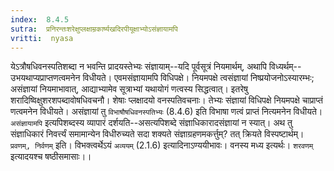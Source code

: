 ```yaml
---
index:  8.4.5
sutra:  प्रनिरन्तःशरेक्षुप्लक्षाम्रकार्ष्यखदिरपीयूक्षाभ्योऽसंज्ञायामपि
vritti:  nyasa
---
```


येऽत्रौषधिवनस्पतिशब्दा न भवन्ति प्रादयस्तेभ्यः संज्ञायाम्--यदि पूर्वसूत्रं नियमार्थम्, अथापि विध्यर्थम्--उभयथाप्यप्राप्तणत्वमनेन विधीयते। एवमसंज्ञायामपि विधिपक्षे। नियमपक्षे त्वसंज्ञायां निष्प्रयोजनोऽस्यारम्भः; असंज्ञायां नियमाभावात्, आद्याभ्यामेव सूत्राभ्यां यथायोगं णत्वस्य सिद्धत्वात्। इतरेषु शरादिष्विक्षुशरशपब्दावोषधिवचनौ। शेषाः प्लक्षादयो वनस्पतिवचनाः। तेभ्यः संज्ञायां विधिपक्षे नियमपक्षे चाप्राप्तं णत्वमनेन विधीयते। असंज्ञायां तु `विभाषौषधिवनस्पतिभ्यः` (8.4.6) इति विभाषा णत्वं प्राप्तं नित्यमनेन विधीयते। `असंज्ञायामपि` इत्यपिशब्दस्य व्यापारं दर्शयति--असत्यपिशब्दे संज्ञाधिकारादसंज्ञायां न स्यात्। अथ तु संज्ञाधिकारं निवर्त्त्यं समामान्येन विधीरुच्यते सदा शक्यते संज्ञाग्रहणमकर्त्तुम्? तत् क्रियते विस्पष्टार्थम्। `प्रवणम्, निर्वणम्` इति। विभक्त्वर्थेऽयं `अव्ययम्` (2.1.6) इत्यादिनाऽण्ययीभावः। वनस्य मध्य इत्यर्थः। `शरवणम्` इत्यादयश्च षष्ठीसमासाः।।

